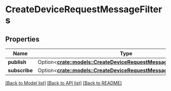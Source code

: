 # CreateDeviceRequestMessageFilters

## Properties

Name | Type | Description | Notes
------------ | ------------- | ------------- | -------------
**publish** | Option<[**crate::models::CreateDeviceRequestMessageFiltersPublish**](CreateDevice_request_message_filters_publish.md)> |  | [optional]
**subscribe** | Option<[**crate::models::CreateDeviceRequestMessageFiltersSubscribe**](CreateDevice_request_message_filters_subscribe.md)> |  | [optional]

[[Back to Model list]](../README.md#documentation-for-models) [[Back to API list]](../README.md#documentation-for-api-endpoints) [[Back to README]](../README.md)


